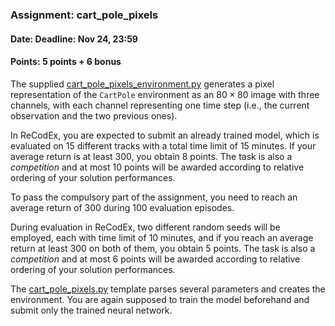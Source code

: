 ### Assignment: cart_pole_pixels
#### Date: Deadline: Nov 24, 23:59
#### Points: 5 points + 6 bonus

The supplied [cart_pole_pixels_environment.py](https://github.com/ufal/npfl122/tree/master/labs/07/cart_pole_pixels_environment.py)
generates a pixel representation of the `CartPole` environment
as an $80×80$ image with three channels, with each channel representing one time step
(i.e., the current observation and the two previous ones).

In ReCodEx, you are expected to submit an already trained model,
which is evaluated on 15 different tracks with a total time
limit of 15 minutes. If your average return is at least 300, you obtain
8 points. The task is also a _competition_ and at most 10 points will be awarded
according to relative ordering of your solution performances.

To pass the compulsory part of the assignment, you need to reach an average
return of 300 during 100 evaluation episodes.

During evaluation in ReCodEx, two different random seeds will be employed,
each with time limit of 10 minutes, and if you reach an average return at least
300 on both of them, you obtain 5 points. The task is also a _competition_ and
at most 6 points will be awarded according to relative ordering of your
solution performances.

The [cart_pole_pixels.py](https://github.com/ufal/npfl122/tree/master/labs/06/cart_pole_pixels.py)
template parses several parameters and creates the environment.
You are again supposed to train the model beforehand and submit
only the trained neural network.
